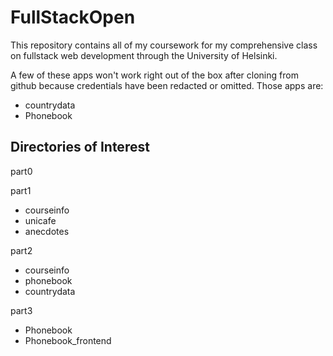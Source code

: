 # FullStackOpen

This repository contains all of my coursework for my comprehensive class on fullstack web development through the University of Helsinki.

A few of these apps won't work right out of the box after cloning from github because credentials have been redacted or omitted. Those apps are:
- countrydata
- Phonebook

## Directories of Interest
part0

part1
- courseinfo
- unicafe
- anecdotes

part2
- courseinfo
- phonebook
- countrydata

part3
- Phonebook
- Phonebook_frontend
